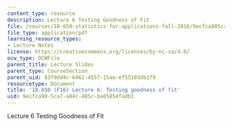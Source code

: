```yaml
---
content_type: resource
description: Lecture 6 Testing Goodness of Fit
file: /courses/18-650-statistics-for-applications-fall-2016/9ecfca905ca7a84c485cba65854fadb1_MIT18_650F16_Testing_GF.pdf
file_type: application/pdf
learning_resource_types:
- Lecture Notes
license: https://creativecommons.org/licenses/by-nc-sa/4.0/
ocw_type: OCWFile
parent_title: Lecture Slides
parent_type: CourseSection
parent_uid: 83f9dd4c-6461-4557-15ae-ef55103db1f9
resourcetype: Document
title: '18.650 (F16) Lecture 6: Testing goodness of fit'
uid: 9ecfca90-5ca7-a84c-485c-ba65854fadb1
---
```

Lecture 6 Testing Goodness of Fit